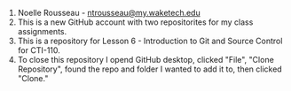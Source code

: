 1. Noelle Rousseau - ntrousseau@my.waketech.edu
2. This is a new GitHub account with two repositorites for my class assignments.
3. This is a repository for Lesson 6 - Introduction to Git and Source Control for CTI-110.
4. To close this repository I opend GitHub desktop, clicked "File", "Clone Repository", found the repo and folder I wanted to add it to, then clicked "Clone."


